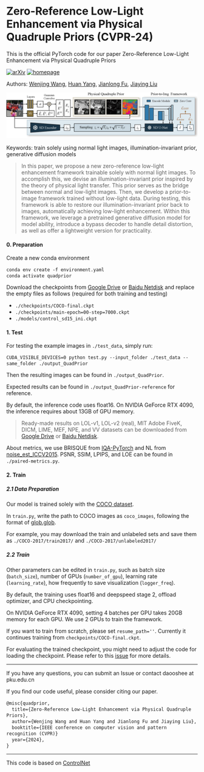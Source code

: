 # Zero-Reference Low-Light Enhancement via Physical Quadruple Priors (CVPR-24)

This is the official PyTorch code for our paper Zero-Reference Low-Light Enhancement via Physical Quadruple Priors

[![arXiv](https://img.shields.io/badge/arxiv-paper-179bd3)](https://arxiv.org/abs/2403.12933)
[![homepage](https://img.shields.io/badge/homepage-GitHub-179bd3)](https://daooshee.github.io/QuadPrior-Website/)

Authors: [Wenjing Wang](https://daooshee.github.io/website/), [Huan Yang](https://hyang0511.github.io/), [Jianlong Fu](https://www.microsoft.com/en-us/research/people/jianf/), [Jiaying Liu](http://www.wict.pku.edu.cn/struct/people/liujiaying.html)

![Framework](Framework.jpg)

Keywords: train solely using normal light images, illumination-invariant prior, generative diffusion models

> In this paper, we propose a new zero-reference low-light enhancement framework trainable solely with normal light images. To accomplish this, we devise an illumination-invariant prior inspired by the theory of physical light transfer. This prior serves as the bridge between normal and low-light images. Then, we develop a prior-to-image framework trained without low-light data. During testing, this framework is able to restore our illumination-invariant prior back to images, automatically achieving low-light enhancement. Within this framework, we leverage a pretrained generative diffusion model for model ability, introduce a bypass decoder to handle detail distortion, as well as offer a lightweight version for practicality.

#### 0. Preparation

Create a new conda environment
```
conda env create -f environment.yaml
conda activate quadprior
```

Download the checkpoints from [Google Drive](https://drive.google.com/drive/folders/1NbqfOJYjv-_zH1NzTaaLmZDKjYA9clbd?usp=drive_link) or [Baidu Netdisk](https://pan.baidu.com/s/10sKrFyCHBQCVk76Y33wJlw?pwd=j9kv) and replace the empty files as follows (required for both training and testing)

- `./checkpoints/COCO-final.ckpt`
- `./checkpoints/main-epoch=00-step=7000.ckpt`
- `./models/control_sd15_ini.ckpt`

#### 1. Test

For testing the example images in `./test_data`, simply run:

```
CUDA_VISIBLE_DEVICES=0 python test.py --input_folder ./test_data --same_folder ./output_QuadPrior
```

Then the resulting images can be found in `./output_QuadPrior`.

Expected results can be found in `./output_QuadPrior-reference` for reference.

By default, the inference code uses float16. On NVIDIA GeForce RTX 4090, the inference requires about 13GB of GPU memory.

> Ready-made results on LOL-v1, LOL-v2 (real), MIT Adobe FiveK, DICM, LIME, MEF, NPE, and VV datasets can be downloaded from [Google Drive](https://drive.google.com/drive/folders/1NbqfOJYjv-_zH1NzTaaLmZDKjYA9clbd?usp=drive_link) or [Baidu Netdisk](https://pan.baidu.com/s/10sKrFyCHBQCVk76Y33wJlw?pwd=j9kv).

About metrics, we use BRISQUE from [IQA-PyTorch](https://github.com/chaofengc/IQA-PyTorch) and NL from [noise_est_ICCV2015](https://github.com/zsyOAOA/noise_est_ICCV2015). PSNR, SSIM, LPIPS, and LOE can be found in `./paired-metrics.py`.

#### 2. Train

##### 2.1 Data Preparation
Our model is trained solely with the [COCO dataset](https://cocodataset.org/).

In `train.py`, write the path to COCO images as `coco_images`, following the format of [glob.glob](https://docs.python.org/3/library/glob.html).

For example, you may download the train and unlabeled sets and save them as `./COCO-2017/train2017/` and `./COCO-2017/unlabeled2017/`

##### 2.2 Train
Other parameters can be edited in `train.py`, such as batch size (`batch_size`), number of GPUs (`number_of_gpu`), learning rate (`learning_rate`), how frequently to save visualization (`logger_freq`).

By default, the training uses float16 and deepspeed stage 2, offload optimizer, and CPU checkpointing.

On NVIDIA GeForce RTX 4090, setting 4 batches per GPU takes 20GB memory for each GPU. We use 2 GPUs to train the framework.

If you want to train from scratch, please set `resume_path=''`. Currently it continues training from `checkpoints/COCO-final.ckpt`.

For evaluating the trained checkpoint, you might need to adjust the code for loading the checkpoint. Please refer to this [issue](https://github.com/daooshee/QuadPrior/issues/2) for more details.

-------

If you have any questions, you can submit an Issue or contact daooshee at pku.edu.cn

If you find our code useful, please consider citing our paper.

```
@misc{quadprior,
  title={Zero-Reference Low-Light Enhancement via Physical Quadruple Priors}, 
  author={Wenjing Wang and Huan Yang and Jianlong Fu and Jiaying Liu},
  booktitle={IEEE conference on computer vision and pattern recognition (CVPR)}
  year={2024},
}
```

-------

This code is based on [ControlNet](https://github.com/lllyasviel/ControlNet) 
